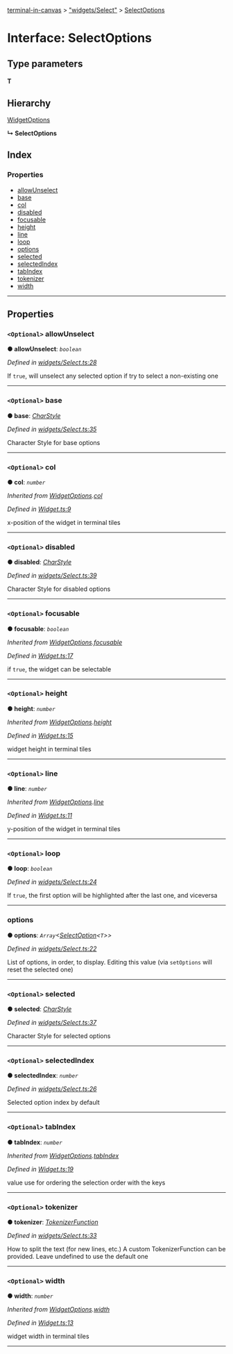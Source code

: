 [terminal-in-canvas](../README.md) > ["widgets/Select"](../modules/_widgets_select_.md) > [SelectOptions](../interfaces/_widgets_select_.selectoptions.md)

# Interface: SelectOptions

## Type parameters
#### T 
## Hierarchy

 [WidgetOptions](_widget_.widgetoptions.md)

**↳ SelectOptions**

## Index

### Properties

* [allowUnselect](_widgets_select_.selectoptions.md#allowunselect)
* [base](_widgets_select_.selectoptions.md#base)
* [col](_widgets_select_.selectoptions.md#col)
* [disabled](_widgets_select_.selectoptions.md#disabled)
* [focusable](_widgets_select_.selectoptions.md#focusable)
* [height](_widgets_select_.selectoptions.md#height)
* [line](_widgets_select_.selectoptions.md#line)
* [loop](_widgets_select_.selectoptions.md#loop)
* [options](_widgets_select_.selectoptions.md#options)
* [selected](_widgets_select_.selectoptions.md#selected)
* [selectedIndex](_widgets_select_.selectoptions.md#selectedindex)
* [tabIndex](_widgets_select_.selectoptions.md#tabindex)
* [tokenizer](_widgets_select_.selectoptions.md#tokenizer)
* [width](_widgets_select_.selectoptions.md#width)

---

## Properties

<a id="allowunselect"></a>

### `<Optional>` allowUnselect

**● allowUnselect**: *`boolean`*

*Defined in [widgets/Select.ts:28](https://github.com/danikaze/terminal-in-canvas/blob/6bf63ab/src/widgets/Select.ts#L28)*

If `true`, will unselect any selected option if try to select a non-existing one

___
<a id="base"></a>

### `<Optional>` base

**● base**: *[CharStyle](_terminal_.charstyle.md)*

*Defined in [widgets/Select.ts:35](https://github.com/danikaze/terminal-in-canvas/blob/6bf63ab/src/widgets/Select.ts#L35)*

Character Style for base options

___
<a id="col"></a>

### `<Optional>` col

**● col**: *`number`*

*Inherited from [WidgetOptions](_widget_.widgetoptions.md).[col](_widget_.widgetoptions.md#col)*

*Defined in [Widget.ts:9](https://github.com/danikaze/terminal-in-canvas/blob/6bf63ab/src/Widget.ts#L9)*

x-position of the widget in terminal tiles

___
<a id="disabled"></a>

### `<Optional>` disabled

**● disabled**: *[CharStyle](_terminal_.charstyle.md)*

*Defined in [widgets/Select.ts:39](https://github.com/danikaze/terminal-in-canvas/blob/6bf63ab/src/widgets/Select.ts#L39)*

Character Style for disabled options

___
<a id="focusable"></a>

### `<Optional>` focusable

**● focusable**: *`boolean`*

*Inherited from [WidgetOptions](_widget_.widgetoptions.md).[focusable](_widget_.widgetoptions.md#focusable)*

*Defined in [Widget.ts:17](https://github.com/danikaze/terminal-in-canvas/blob/6bf63ab/src/Widget.ts#L17)*

if `true`, the widget can be selectable

___
<a id="height"></a>

### `<Optional>` height

**● height**: *`number`*

*Inherited from [WidgetOptions](_widget_.widgetoptions.md).[height](_widget_.widgetoptions.md#height)*

*Defined in [Widget.ts:15](https://github.com/danikaze/terminal-in-canvas/blob/6bf63ab/src/Widget.ts#L15)*

widget height in terminal tiles

___
<a id="line"></a>

### `<Optional>` line

**● line**: *`number`*

*Inherited from [WidgetOptions](_widget_.widgetoptions.md).[line](_widget_.widgetoptions.md#line)*

*Defined in [Widget.ts:11](https://github.com/danikaze/terminal-in-canvas/blob/6bf63ab/src/Widget.ts#L11)*

y-position of the widget in terminal tiles

___
<a id="loop"></a>

### `<Optional>` loop

**● loop**: *`boolean`*

*Defined in [widgets/Select.ts:24](https://github.com/danikaze/terminal-in-canvas/blob/6bf63ab/src/widgets/Select.ts#L24)*

If `true`, the first option will be highlighted after the last one, and viceversa

___
<a id="options"></a>

###  options

**● options**: *`Array`<[SelectOption](_widgets_select_.selectoption.md)<`T`>>*

*Defined in [widgets/Select.ts:22](https://github.com/danikaze/terminal-in-canvas/blob/6bf63ab/src/widgets/Select.ts#L22)*

List of options, in order, to display. Editing this value (via `setOptions` will reset the selected one)

___
<a id="selected"></a>

### `<Optional>` selected

**● selected**: *[CharStyle](_terminal_.charstyle.md)*

*Defined in [widgets/Select.ts:37](https://github.com/danikaze/terminal-in-canvas/blob/6bf63ab/src/widgets/Select.ts#L37)*

Character Style for selected options

___
<a id="selectedindex"></a>

### `<Optional>` selectedIndex

**● selectedIndex**: *`number`*

*Defined in [widgets/Select.ts:26](https://github.com/danikaze/terminal-in-canvas/blob/6bf63ab/src/widgets/Select.ts#L26)*

Selected option index by default

___
<a id="tabindex"></a>

### `<Optional>` tabIndex

**● tabIndex**: *`number`*

*Inherited from [WidgetOptions](_widget_.widgetoptions.md).[tabIndex](_widget_.widgetoptions.md#tabindex)*

*Defined in [Widget.ts:19](https://github.com/danikaze/terminal-in-canvas/blob/6bf63ab/src/Widget.ts#L19)*

value use for ordering the selection order with the keys

___
<a id="tokenizer"></a>

### `<Optional>` tokenizer

**● tokenizer**: *[TokenizerFunction](../modules/_util_tokenizer_.md#tokenizerfunction)*

*Defined in [widgets/Select.ts:33](https://github.com/danikaze/terminal-in-canvas/blob/6bf63ab/src/widgets/Select.ts#L33)*

How to split the text (for new lines, etc.) A custom TokenizerFunction can be provided. Leave undefined to use the default one

___
<a id="width"></a>

### `<Optional>` width

**● width**: *`number`*

*Inherited from [WidgetOptions](_widget_.widgetoptions.md).[width](_widget_.widgetoptions.md#width)*

*Defined in [Widget.ts:13](https://github.com/danikaze/terminal-in-canvas/blob/6bf63ab/src/Widget.ts#L13)*

widget width in terminal tiles

___

